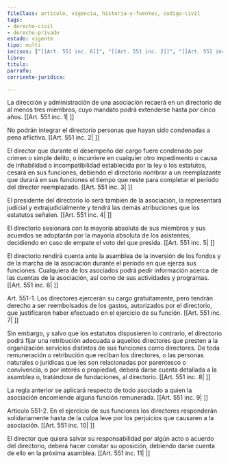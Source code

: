 ```yaml
---
fileClass: articulo, vigencia, historia-y-fuentes, codigo-civil
tags:
- derecho-civil
- derecho-privado
estado: vigente
tipo: multi
incisos: ["[[Art. 551 inc. 6]]", "[[Art. 551 inc. 2]]", "[[Art. 551 inc. 3]]", "[[Art. 551 inc. 7]]", "[[Art. 551 inc. 8]]", "[[Art. 551 inc. 9]]", "[[Art. 551 inc. 10]]", "[[Art. 551 inc. 11]]", "[[Art. 551 inc. 4]]", "[[Art. 551 inc. 5]]", "[[Art. 551 inc. 1]]"]
libro:
titulo:
parrafo:
corriente-juridica:

---
```

La dirección y administración de una asociación recaerá en un directorio de al menos tres miembros, cuyo mandato podrá extenderse hasta por cinco años. [[Art. 551 inc. 1| ]]

No podrán integrar el directorio personas que hayan sido condenadas a pena aflictiva. [[Art. 551 inc. 2| ]]

El director que durante el desempeño del cargo fuere condenado por crimen o simple delito, o incurriere en cualquier otro impedimento o causa de inhabilidad o incompatibilidad establecida por la ley o los estatutos, cesará en sus funciones, debiendo el directorio nombrar a un reemplazante que durará en sus funciones el tiempo que reste para completar el período del director reemplazado. [[Art. 551 inc. 3| ]]

El presidente del directorio lo será también de la asociación, la representará judicial y extrajudicialmente y tendrá las demás atribuciones que los estatutos señalen. [[Art. 551 inc. 4| ]]

El directorio sesionará con la mayoría absoluta de sus miembros y sus acuerdos se adoptarán por la mayoría absoluta de los asistentes, decidiendo en caso de empate el voto del que presida. [[Art. 551 inc. 5| ]]

El directorio rendirá cuenta ante la asamblea de la inversión de los fondos y de la marcha de la asociación durante el período en que ejerza sus funciones. Cualquiera de los asociados podrá pedir información acerca de las cuentas de la asociación, así como de sus actividades y programas. [[Art. 551 inc. 6| ]]

Art. 551-1. Los directores ejercerán su cargo gratuitamente, pero tendrán derecho a ser reembolsados de los gastos, autorizados por el directorio, que justificaren haber efectuado en el ejercicio de su función. [[Art. 551 inc. 7| ]]

Sin embargo, y salvo que los estatutos dispusieren lo contrario, el directorio podrá fijar una retribución adecuada a aquellos directores que presten a la organización servicios distintos de sus funciones como directores. De toda remuneración o retribución que reciban los directores, o las personas naturales o jurídicas que les son relacionadas por parentesco o convivencia, o por interés o propiedad, deberá darse cuenta detallada a la asamblea o, tratándose de fundaciones, al directorio. [[Art. 551 inc. 8| ]]

La regla anterior se aplicará respecto de todo asociado a quien la asociación encomiende alguna función remunerada. [[Art. 551 inc. 9| ]]

Artículo 551-2. En el ejercicio de sus funciones los directores responderán solidariamente hasta de la culpa leve por los perjuicios que causaren a la asociación. [[Art. 551 inc. 10| ]]

El director que quiera salvar su responsabilidad por algún acto o acuerdo del directorio, deberá hacer constar su oposición, debiendo darse cuenta de ello en la próxima asamblea. [[Art. 551 inc. 11| ]]